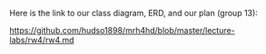 Here is the link to our class diagram, ERD, and our plan (group 13):

https://github.com/hudso1898/mrh4hd/blob/master/lecture-labs/rw4/rw4.md
